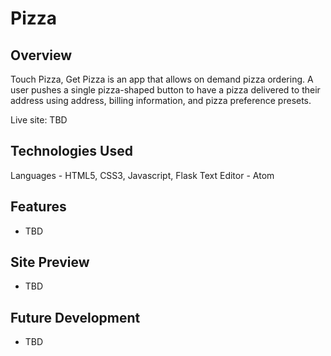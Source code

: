 # Pizza

## Overview

Touch Pizza, Get Pizza is an app that allows on demand pizza ordering. A user pushes a single pizza-shaped button to have a pizza delivered to their address using address, billing information, and pizza preference presets.

Live site: TBD

## Technologies Used

Languages - HTML5, CSS3, Javascript, Flask 
Text Editor - Atom

## Features

* TBD

## Site Preview
* TBD

## Future Development

* TBD
